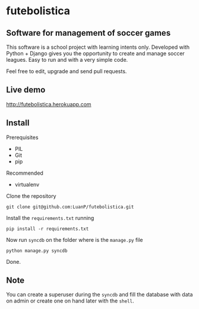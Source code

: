 futebolistica
=============

Software for management of soccer games
-------------

This software is a school project with learning intents only.
Developed with Python + Django gives you the opportunity to create and manage soccer leagues.
Easy to run and with a very simple code.

Feel free to edit, upgrade and send pull requests.


Live demo
-------------

http://futebolistica.herokuapp.com


Install
-------------

Prerequisites

* PIL
* Git
* pip

Recommended

* virtualenv


Clone the repository

`git clone git@github.com:LuanP/futebolistica.git`

Install the `requirements.txt` running

`pip install -r requirements.txt`

Now run `syncdb` on the folder where is the `manage.py` file

`python manage.py syncdb`

Done.

Note
----
You can create a superuser during the `syncdb` and fill the database with data on admin or
create one on hand later with the `shell`.
